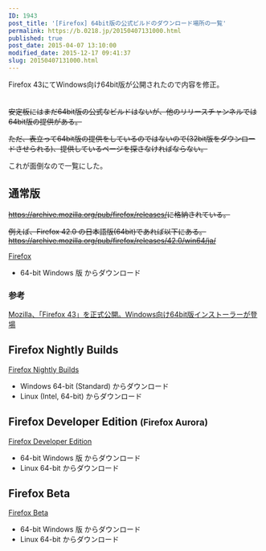 ```yaml
---
ID: 1943
post_title: '[Firefox] 64bit版の公式ビルドのダウンロード場所の一覧'
permalink: https://b.0218.jp/20150407131000.html
published: true
post_date: 2015-04-07 13:10:00
modified_date: 2015-12-17 09:41:37
slug: 20150407131000.html
---
```

Firefox 43にてWindows向け64bit版が公開されたので内容を修正。<span style="color:transparent">(この記事も役割を終えた)</span>

<s>安定板にはまだ64bit版の公式なビルドはないが、他のリリースチャンネルでは64bit版の提供がある。</s>

<s>ただ、表立って64bit版の提供をしているのではないので(32bit版をダウンロードさせられる)、提供しているページを探さなければならない。</s>

これが面倒なので一覧にした。
<!--more-->
<h2>通常版</h2>
<s><a href="https://archive.mozilla.org/pub/firefox/releases/">https://archive.mozilla.org/pub/firefox/releases/</a>に格納されている。</s>

<s>例えば、Firefox 42.0 の日本語版(64bit)であれば以下にある。
<a href="https://archive.mozilla.org/pub/firefox/releases/42.0/win64/ja/">https://archive.mozilla.org/pub/firefox/releases/42.0/win64/ja/</a></s>

<a href="https://www.mozilla.org/ja/firefox/all/?q=Japanese,%20%E6%97%A5%E6%9C%AC%E8%AA%9E">Firefox</a>
<ul>
<li>64-bit Windows 版 からダウンロード</li>
</ul>

<h3>参考</h3>
<a href="http://www.forest.impress.co.jp/docs/news/20151216_735629.html">Mozilla、「Firefox 43」を正式公開。Windows向け64bit版インストーラーが登場 </a>

<h2>Firefox Nightly Builds</h2>
<a href="https://nightly.mozilla.org/">Firefox Nightly Builds</a>
<ul>
<li>Windows 64-bit (Standard) からダウンロード</li>
<li>Linux (Intel, 64-bit) からダウンロード</li>
</ul>

<h2>Firefox Developer Edition <small>(Firefox Aurora)</small></h2>
<a href="https://www.mozilla.org/ja/firefox/developer/all/?q=Japanese,%20%E6%97%A5%E6%9C%AC%E8%AA%9E">Firefox Developer Edition</a>
<ul>
<li>64-bit Windows 版 からダウンロード</li>
<li>Linux 64-bit からダウンロード</li>
</ul>

<h2>Firefox Beta</h2>
<a href="https://www.mozilla.org/ja/firefox/beta/all/?q=Japanese,%20%E6%97%A5%E6%9C%AC%E8%AA%9E">Firefox Beta</a>
<ul>
<li>64-bit Windows 版 からダウンロード</li>
<li>Linux 64-bit からダウンロード</li>
</ul>